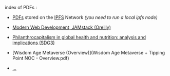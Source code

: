 ---
---

index of PDFs :

- [PDFs] stored on the [IPFS] Network *(you need to run a local ipfs node)*
- [Modern Web Development, JAMstack (Oreilly)](oreilly-modern-web-development-on-the-jamstack.pdf)
- [Philanthrocapitalism in global health and nutrition:  analysis and implications (SDG3)](Spotlight_Innenteil_2019_web_sdg3.pdf)
- [Wisdom Age Metaverse (Overview)](Wisdom Age Metaverse + Tipping Point NOC - Overview.pdf)

- [...](https://cloudflare-ipfs.com/ipns/QmUMNs3R6RQ3eUvHvexb7RNCa6Rzq4q1aPvSXkbAKEm79i)


[PDFs]: http://127.0.0.1:8080/ipfs/{{site.data.ipfs.qm}}
[IPFS]: https://ipfs.io/

